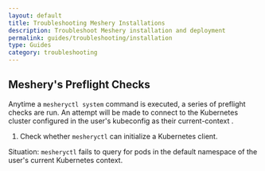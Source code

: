 ```yaml
---
layout: default
title: Troubleshooting Meshery Installations
description: Troubleshoot Meshery installation and deployment
permalink: guides/troubleshooting/installation
type: Guides
category: troubleshooting
---
```


## Meshery's Preflight Checks

Anytime a `mesheryctl system` command is executed, a series of preflight checks are run. An attempt will be made to connect to the Kubernetes cluster configured in the user's kubeconfig as their current-context .

1. Check whether `mesheryctl` can initialize a Kubernetes client.

Situation: `mesheryctl` fails to query for pods in the default namespace of the user's current Kubernetes context.

